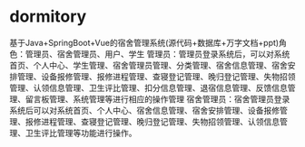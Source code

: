 # dormitory
基于Java+SpringBoot+Vue的宿舍管理系统(源代码+数据库+万字文档+ppt)角色：管理员、宿舍管理员、用户、学生  管理员：管理员登录系统后，可以对系统首页、个人中心、学生管理、宿舍管理员管理、分类管理、宿舍信息管理、宿舍安排管理、设备报修管理、报修进程管理、查寝登记管理、晚归登记管理、失物招领管理、认领信息管理、卫生评比管理、扣分信息管理、退宿信息管理、反馈信息管理、留言板管理、系统管理等进行相应的操作管理  宿舍管理员：宿舍管理员登录系统后可以对系统首页、个人中心、宿舍信息管理、宿舍安排管理、设备报修管理、报修进程管理、查寝登记管理、晚归登记管理、失物招领管理、认领信息管理、卫生评比管理等功能进行操作。
